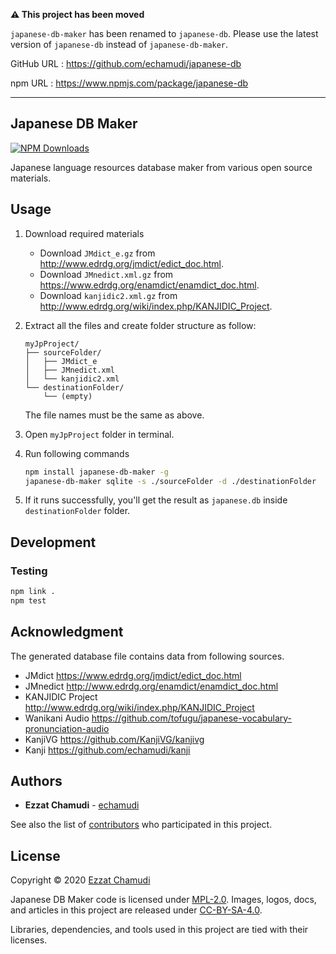 **⚠️ This project has been moved**

`japanese-db-maker` has been renamed to `japanese-db`. Please use the latest version of `japanese-db` instead of `japanese-db-maker`.

GitHub URL : https://github.com/echamudi/japanese-db

npm URL : https://www.npmjs.com/package/japanese-db

-----

## Japanese DB Maker

[![NPM Downloads](https://img.shields.io/npm/dm/japanese-db-maker?label=downloads)](https://www.npmjs.com/package/japanese-db-maker)

Japanese language resources database maker from various open source materials.

## Usage
1. Download required materials
    - Download `JMdict_e.gz` from http://www.edrdg.org/jmdict/edict_doc.html.
    - Download `JMnedict.xml.gz` from https://www.edrdg.org/enamdict/enamdict_doc.html.
    - Download `kanjidic2.xml.gz` from http://www.edrdg.org/wiki/index.php/KANJIDIC_Project.

1. Extract all the files and create folder structure as follow:
    ```
    myJpProject/
    ├── sourceFolder/
    │   ├── JMdict_e
    │   ├── JMnedict.xml
    │   └── kanjidic2.xml
    └── destinationFolder/
        └── (empty)
    ```

    The file names must be the same as above.

1. Open `myJpProject` folder in terminal.

1. Run following commands

    ```sh
    npm install japanese-db-maker -g
    japanese-db-maker sqlite -s ./sourceFolder -d ./destinationFolder
    ```

1. If it runs successfully, you'll get the result as `japanese.db` inside `destinationFolder` folder.

## Development

### Testing
```sh
npm link .
npm test
```

## Acknowledgment

The generated database file contains data from following sources.

- JMdict https://www.edrdg.org/jmdict/edict_doc.html
- JMnedict http://www.edrdg.org/enamdict/enamdict_doc.html
- KANJIDIC Project http://www.edrdg.org/wiki/index.php/KANJIDIC_Project
- Wanikani Audio https://github.com/tofugu/japanese-vocabulary-pronunciation-audio
- KanjiVG https://github.com/KanjiVG/kanjivg
- Kanji https://github.com/echamudi/kanji

## Authors

* **Ezzat Chamudi** - [echamudi](https://github.com/echamudi)

See also the list of [contributors](https://github.com/echamudi/japanese-db-maker/graphs/contributors) who participated in this project.

## License

Copyright © 2020 [Ezzat Chamudi](https://github.com/echamudi)

Japanese DB Maker code is licensed under [MPL-2.0](https://www.mozilla.org/en-US/MPL/2.0/). Images, logos, docs, and articles in this project are released under [CC-BY-SA-4.0](https://creativecommons.org/licenses/by-sa/4.0/legalcode).

Libraries, dependencies, and tools used in this project are tied with their licenses.
